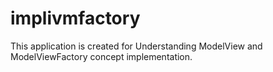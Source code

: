# implivmfactory
This application is created for Understanding ModelView and ModelViewFactory concept implementation.
